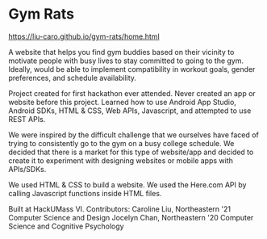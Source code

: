 # Gym Rats
https://liu-caro.github.io/gym-rats/home.html

A website that helps you find gym buddies based on their vicinity to motivate people with busy lives to stay committed to going to the gym. Ideally, would be able to implement compatibility in workout goals, gender preferences, and schedule availability.

Project created for first hackathon ever attended. 
Never created an app or website before this project. 
Learned how to use Android App Studio, Android SDKs, HTML & CSS, Web APIs, Javascript, and attempted to use REST APIs.

We were inspired by the difficult challenge that we ourselves have faced of trying to consistently go to the gym on a busy college schedule. We decided that there is a market for this type of website/app and decided to create it to experiment with designing websites or mobile apps with APIs/SDKs.

We used HTML & CSS to build a website. We used the Here.com API by calling Javascript functions inside HTML files.

Built at HackUMass VI.
Contributors:
Caroline Liu, Northeastern '21 Computer Science and Design
Jocelyn Chan, Northeastern '20 Computer Science and Cognitive Psychology
